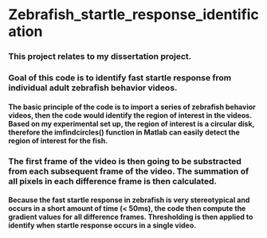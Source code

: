 # Zebrafish_startle_response_identification

### This project relates to my dissertation project. 

### Goal of this code is to identify fast startle response from individual adult zebrafish behavior videos. 

#### The basic principle of the code is to import a series of zebrafish behavior videos, then the code would identify the region of interest in the videos. Based on my experimental set up, the region of interest is a circular disk, therefore the imfindcircles() function in Matlab can easily detect the region of interest for the fish. 

### The first frame of the video is then going to be substracted from each subsequent frame of the video. The summation of all pixels in each difference frame is then calculated. 

#### Because the fast startle response in zebrafish is very stereotypical and occurs in a short amount of time (< 50ms), the code then compute the gradient values for all difference frames. Thresholding is then applied to identify when startle response occurs in a single video. 




